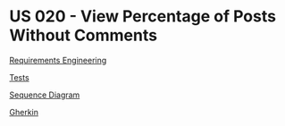 # US 020 - View Percentage of Posts Without Comments

[Requirements Engineering](01.requirements-engineering/readme.md)

[Tests](02.tests/readme.md)

[Sequence Diagram](03.sequence-diagram/us020_PercentagePostsWithoutComments.svg)

[Gherkin](04.gherkin/readme.md)
 